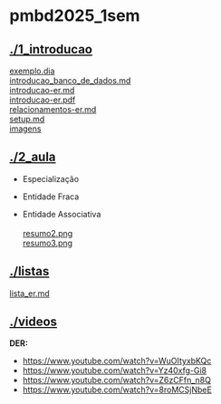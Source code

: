 # pmbd2025_1sem <br>
## [./1_introducao](https://github.com/IgorAvilaPereira/pmbd2025_1sem/tree/main/./1_introducao) <br>
[exemplo.dia](https://github.com/IgorAvilaPereira/pmbd2025_1sem/blob/main/./1_introducao/exemplo.dia) <br>
[introducao_banco_de_dados.md](https://github.com/IgorAvilaPereira/pmbd2025_1sem/blob/main/./1_introducao/introducao_banco_de_dados.md) <br>
[introducao-er.md](https://github.com/IgorAvilaPereira/pmbd2025_1sem/blob/main/./1_introducao/introducao-er.md) <br>
[introducao-er.pdf](https://github.com/IgorAvilaPereira/pmbd2025_1sem/blob/main/./1_introducao/introducao-er.pdf) <br>
[relacionamentos-er.md](https://github.com/IgorAvilaPereira/pmbd2025_1sem/blob/main/./1_introducao/relacionamentos-er.md) <br>
[setup.md](https://github.com/IgorAvilaPereira/pmbd2025_1sem/blob/main/./1_introducao/setup.md) <br>
[imagens](https://github.com/IgorAvilaPereira/pmbd2025_1sem/blob/main/./1_introducao/imagens) <br>
## [./2_aula](https://github.com/IgorAvilaPereira/pmbd2025_1sem/tree/main/./2_aula) <br>

* Especialização

* Entidade Fraca

* Entidade Associativa <br><br>
[resumo2.png](https://github.com/IgorAvilaPereira/pmbd2025_1sem/blob/main/./2_aula/resumo2.png) <br>
[resumo3.png](https://github.com/IgorAvilaPereira/pmbd2025_1sem/blob/main/./2_aula/resumo3.png) <br>
## [./listas](https://github.com/IgorAvilaPereira/pmbd2025_1sem/tree/main/./listas) <br>
[lista_er.md](https://github.com/IgorAvilaPereira/pmbd2025_1sem/blob/main/./listas/lista_er.md) <br>
## [./videos](https://github.com/IgorAvilaPereira/pmbd2025_1sem/tree/main/./videos) <br>
**DER:**

* https://www.youtube.com/watch?v=WuOItyxbKQc
* https://www.youtube.com/watch?v=Yz40xfg-Gi8
* https://www.youtube.com/watch?v=Z6zCFfn_n8Q
* https://www.youtube.com/watch?v=8roMCSjNbeE
